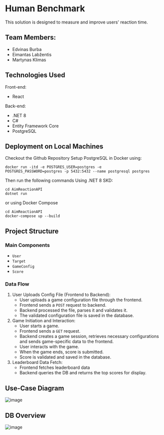 
# Human Benchmark

This solution is designed to measure and improve users' reaction time. 

<!-- <img src="https://imgur.com/YxWjb4R.png" width="25%"> -->

<!-- ![Benchmark Image](https://imgur.com/ipcFtJ0.png) -->
<!-- <img src="https://imgur.com/ipcFtJ0.png" width="70%"> -->

## Team Members:
- Edvinas Burba
- Eimantas Labžentis
- Martynas Klimas

## Technologies Used
Front-end:
- React

Back-end:
- .NET 8
- C#
- Entity Framework Core
- PostgreSQL

## Deployment on Local Machines
Checkout the Github Repository
Setup PostgreSQL in Docker using:
```
docker run -itd -e POSTGRES_USER=postgres -e POSTGRES_PASSWORD=postgres -p 5432:5432 --name postgresql postgres
```
Then run the following commands
Using .NET 8 SKD:
```
cd AimReactionAPI
dotnet run
```
or using Docker Compose
```
cd AimReactionAPI
docker-compose up --build
```

## Project Structure
### Main Components
- ```User```
- ```Target```
- ```GameConfig```
- ```Score```

### Data Flow
1. User Uploads Config File (Frontend to Backend):
   - User uploads a game configuration file through the frontend.
   - Frontend sends a ```POST``` request to backend.
   - Backend processed the file, parses it and validates it.
   - The validated configuration file is saved in the database.
2. Game Initiation and Interaction:
   - User starts a game.
   - Frontend sends a ```GET``` request.
   - Backend creates a game session, retrieves necessary configurations and sends game-specific data to the frontend.
   - User interacts with the game.
   - When the game ends, score is submitted.
   - Score is validated and saved in the database.
3. Leaderboard Data Fetch:
   - Frontend fetches leaderboard data
   - Backend queries the DB and returns the top scores for display.
  
## Use-Case Diagram
![image](https://github.com/user-attachments/assets/aee5af79-8ee2-471e-a13a-24ee1c472ee1)

## DB Overview
![image](https://github.com/user-attachments/assets/dfcf0d00-4ab5-42b7-b97d-0caf1f3ec614)
